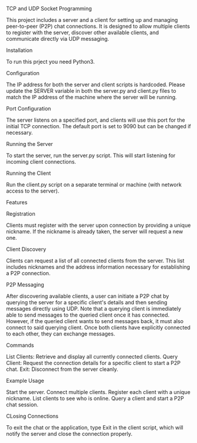 TCP and UDP Socket Programming

This project includes a server and a client for setting up and managing peer-to-peer (P2P) chat connections. It is designed to allow multiple clients to register with the server, discover other available clients, and communicate directly via UDP messaging.


Installation

To run this prject you need Python3.


Configuration

The IP address for both the server and client scripts is hardcoded. Please update the SERVER variable in both the server.py and client.py files to match the IP address of the machine where the server will be running.


Port Configuration

The server listens on a specified port, and clients will use this port for the initial TCP connection. The default port is set to 9090 but can be changed if necessary.


Running the Server

To start the server, run the server.py script. This will start listening for incoming client connections.


Running the Client

Run the client.py script on a separate terminal or machine (with network access to the server).


Features

Registration

Clients must register with the server upon connection by providing a unique nickname. If the nickname is already taken, the server will request a new one.


Client Discovery

Clients can request a list of all connected clients from the server. This list includes nicknames and the address information necessary for establishing a P2P connection.


P2P Messaging

After discovering available clients, a user can initiate a P2P chat by querying the server for a specific client's details and then sending messages directly using UDP.
Note that a querying client is immediately able to send messages to the queried client once it has connected. However, if the queried client wants to send messages back, it must also connect to said querying client. Once both clients have explicitly connected to each other, they can exchange messages.


Commands

List Clients: Retrieve and display all currently connected clients.
Query Client: Request the connection details for a specific client to start a P2P chat.
Exit: Disconnect from the server cleanly.


Example Usage

Start the server.
Connect multiple clients.
Register each client with a unique nickname.
List clients to see who is online.
Query a client and start a P2P chat session.


CLosing Connections

To exit the chat or the application, type Exit in the client script, which will notify the server and close the connection properly.

